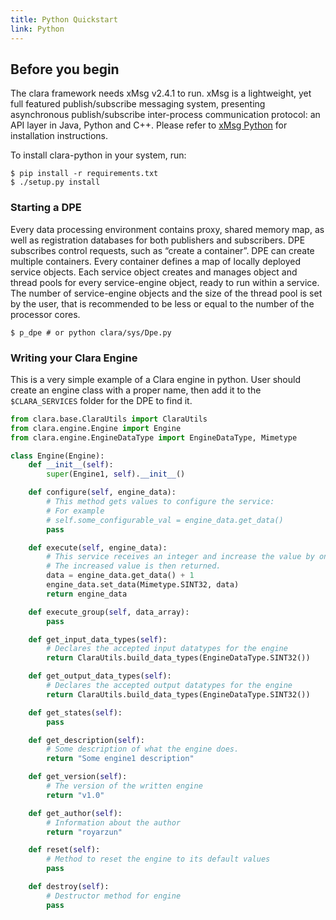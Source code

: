 ```yaml
---
title: Python Quickstart
link: Python
---
```


## Before you begin

The clara framework needs xMsg v2.4.1 to run. xMsg is a lightweight,
yet full featured publish/subscribe messaging system, presenting
asynchronous publish/subscribe inter-process communication protocol:
an API layer in Java, Python and C++. Please refer to
[xMsg Python](https://github.com/JeffersonLab/xmsg-python) for
installation instructions.

To install clara-python in your system, run:

```
$ pip install -r requirements.txt
$ ./setup.py install
```

### Starting a DPE

Every data processing environment contains proxy, shared memory map,
as well as registration databases for both publishers and subscribers.
DPE subscribes control requests, such as “create a container”.
DPE can create multiple containers. Every container defines a map of
locally deployed service objects. Each service object creates and manages
object and thread pools for every service-engine object, ready to run
within a service. The number of service-engine objects and the size of
the thread pool is set by the user, that is recommended to be less or
equal to the number of the processor cores.

```
$ p_dpe # or python clara/sys/Dpe.py
```

### Writing your Clara Engine

This is a very simple example of a Clara engine in python. User should
create an engine class with a proper name, then add it to the `$CLARA_SERVICES`
folder for the DPE to find it.

``` python
from clara.base.ClaraUtils import ClaraUtils
from clara.engine.Engine import Engine
from clara.engine.EngineDataType import EngineDataType, Mimetype

class Engine(Engine):
    def __init__(self):
        super(Engine1, self).__init__()

    def configure(self, engine_data):
        # This method gets values to configure the service:
        # For example
        # self.some_configurable_val = engine_data.get_data()
        pass

    def execute(self, engine_data):
        # This service receives an integer and increase the value by one
        # The increased value is then returned.
        data = engine_data.get_data() + 1
        engine_data.set_data(Mimetype.SINT32, data)
        return engine_data

    def execute_group(self, data_array):
        pass

    def get_input_data_types(self):
        # Declares the accepted input datatypes for the engine
        return ClaraUtils.build_data_types(EngineDataType.SINT32())

    def get_output_data_types(self):
        # Declares the accepted output datatypes for the engine
        return ClaraUtils.build_data_types(EngineDataType.SINT32())

    def get_states(self):
        pass

    def get_description(self):
        # Some description of what the engine does.
        return "Some engine1 description"

    def get_version(self):
        # The version of the written engine
        return "v1.0"

    def get_author(self):
        # Information about the author
        return "royarzun"

    def reset(self):
        # Method to reset the engine to its default values
        pass

    def destroy(self):
        # Destructor method for engine
        pass
```

